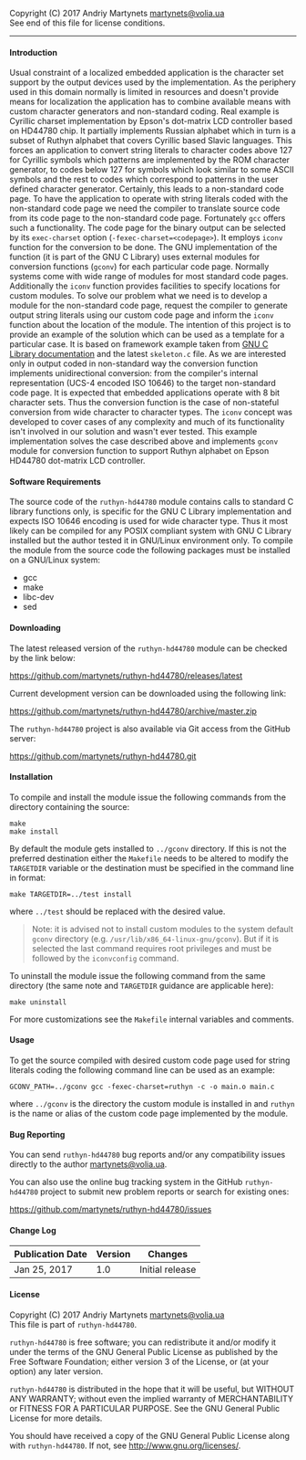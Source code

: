 Copyright (C) 2017 Andriy Martynets [martynets@volia.ua](mailto:martynets@volia.ua)<br>
See end of this file for license conditions.

-------------------------------------------------------------------------------

#### Introduction
Usual constraint of a localized embedded application is the character set support by the output devices used by the implementation. As the periphery used in this domain normally is limited in resources and doesn't provide means for localization the application has to combine available means with custom character generators and non-standard coding.
Real example is Cyrillic charset implementation by Epson's dot-matrix LCD controller based on HD44780 chip. It partially implements Russian alphabet which in turn is a subset of Ruthyn alphabet that covers Cyrillic based Slavic languages. This forces an application to convert string literals to character codes above 127 for Cyrillic symbols which patterns are implemented by the ROM character generator, to codes below 127 for symbols which look similar to some ASCII symbols and the rest to codes which correspond to patterns in the user defined character generator. Certainly, this leads to a non-standard code page.
To have the application to operate with string literals coded with the non-standard code page we need the compiler to translate source code from its code page to the non-standard code page. Fortunately `gcc` offers such a functionality. The code page for the binary output can be selected by its `exec-charset` option (`-fexec-charset=<codepage>`). It employs `iconv` function for the conversion to be done. The GNU implementation of the function (it is part of the GNU C Library) uses external modules for conversion functions (`gconv`) for each particular code page. Normally systems come with wide range of modules for most standard code pages. Additionally the `iconv` function provides facilities to specify locations for custom modules. To solve our problem what we need is to develop a module for the non-standard code page, request the compiler to generate output string literals using our custom code page and inform the `iconv` function about the location of the module.
The intention of this project is to provide an example of the solution which can be used as a template for a particular case. It is based on framework example taken from [GNU C Library documentation](https://www.gnu.org/software/libc/manual/html_node/glibc-iconv-Implementation.html) and the latest `skeleton.c` file. As we are interested only in output coded in non-standard way the conversion function implements unidirectional conversion: from the compiler's internal representation (UCS-4 encoded ISO 10646) to the target non-standard code page. It is expected that embedded applications operate with 8 bit character sets. Thus the conversion function is the case of non-stateful conversion from wide character to character types. The `iconv` concept was developed to cover cases of any complexity and much of its functionality isn't involved in our solution and wasn't ever tested.
This example implementation solves the case described above and implements `gconv` module for conversion function to support Ruthyn alphabet on Epson HD44780 dot-matrix LCD controller.

#### Software Requirements
The source code of the `ruthyn-hd44780` module contains calls to standard C library functions only, is specific for the GNU C Library implementation and expects ISO 10646 encoding is used for wide character type. Thus it most likely can be compiled for any POSIX compliant system with GNU C Library installed but the author tested it in GNU/Linux environment only.
To compile the module from the source code the following packages must be installed on a GNU/Linux system:
- gcc
- make
- libc-dev
- sed

#### Downloading
The latest released version of the `ruthyn-hd44780` module can be checked by the link below:

https://github.com/martynets/ruthyn-hd44780/releases/latest

Current development version can be downloaded using the following link:

https://github.com/martynets/ruthyn-hd44780/archive/master.zip

The `ruthyn-hd44780` project is also available via Git access from the GitHub server:

https://github.com/martynets/ruthyn-hd44780.git

#### Installation
To compile and install the module issue the following commands from the directory containing the source:
```
make
make install
```
By default the module gets installed to `../gconv` directory. If this is not the preferred destination either the `Makefile` needs to be altered to modify the `TARGETDIR` variable or the destination must be specified in the command line in format:
```
make TARGETDIR=../test install
```
where `../test` should be replaced with the desired value.
> Note: it is advised not to install custom modules to the system default `gconv` directory (e.g. `/usr/lib/x86_64-linux-gnu/gconv`). But if it is selected the last command requires root privileges and must be followed by the `iconvconfig` command.

To uninstall the module issue the following command from the same directory (the same note and `TARGETDIR` guidance are applicable here):
```
make uninstall
```
For more customizations see the `Makefile` internal variables and comments.

#### Usage
To get the source compiled with desired custom code page used for string literals coding the following command line can be used as an example:
```
GCONV_PATH=../gconv gcc -fexec-charset=ruthyn -c -o main.o main.c
```
where `../gconv` is the directory the custom module is installed in and `ruthyn` is the name or alias of the custom code page implemented by the module.

#### Bug Reporting
You can send `ruthyn-hd44780` bug reports and/or any compatibility issues directly to the author [martynets@volia.ua](mailto:martynets@volia.ua).

You can also use the online bug tracking system in the GitHub `ruthyn-hd44780` project to submit new problem reports or search for existing ones:

  https://github.com/martynets/ruthyn-hd44780/issues

#### Change Log
|Publication Date| Version | Changes |
|----------------|---------|---------|
|Jan 25, 2017 |1.0|Initial release|

#### License
Copyright (C) 2017 Andriy Martynets [martynets@volia.ua](mailto:martynets@volia.ua)<br>
This file is part of `ruthyn-hd44780`.

`ruthyn-hd44780` is free software; you can redistribute it and/or modify it under the terms of the GNU General Public License as published by the Free Software Foundation; either version 3 of the License, or (at your option) any later version.

`ruthyn-hd44780` is distributed in the hope that it will be useful, but WITHOUT ANY WARRANTY; without even the implied warranty of MERCHANTABILITY or FITNESS FOR A PARTICULAR PURPOSE. See the GNU General Public License for more details.

You should have received a copy of the GNU General Public License along with
`ruthyn-hd44780`.  If not, see <http://www.gnu.org/licenses/>.
